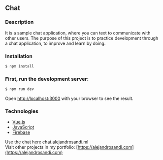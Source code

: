 ## Chat

### Description

It is a sample chat application, where you can text to communicate with other users. The purpose of this project is to practice development through a chat application, to improve and learn by doing.

### Installation

```bash
$ npm install
```

### First, run the development server:

```bash
$ npm run dev
```

Open [http://localhost:3000](http://localhost:3000) with your browser to see the result.

### Technologies

- [Vue.js](https://www.typescriptlang.org/)
- [JavaScript](https://nextjs.org/)
- [Firebase](https://graphql.org/)

Use the chat here [chat.alejandrosandi.ml](https://chat.alejandrosandi.com)
<br/>
Visit other projects in my portfolio: [https://alejandrosandi.com](https://alejandrosandi.com)
